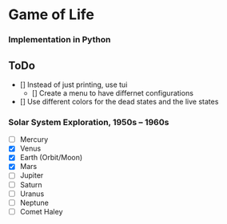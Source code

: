 # Game of Life
### Implementation in Python

## ToDo
- [] Instead of just printing, use tui
    - [] Create a menu to have differnet configurations
- [] Use different colors for the dead states and the live states

### Solar System Exploration, 1950s – 1960s

- [ ] Mercury
- [x] Venus
- [x] Earth (Orbit/Moon)
- [x] Mars
- [ ] Jupiter
- [ ] Saturn
- [ ] Uranus
- [ ] Neptune
- [ ] Comet Haley
